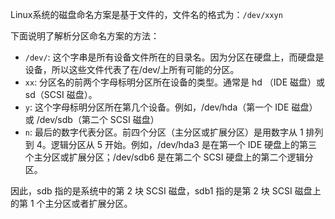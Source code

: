 Linux系统的磁盘命名方案是基于文件的，文件名的格式为：`/dev/xxyn`

下面说明了解析分区命名方案的方法：
* `/dev/`: 这个字串是所有设备文件所在的目录名。因为分区在硬盘上，而硬盘是设备，所以这些文件代表了在/dev/上所有可能的分区。
* `xx`: 分区名的前两个字母标明分区所在设备的类型。通常是 hd （IDE 磁盘）或 sd（SCSI 磁盘）。
* `y`: 这个字母标明分区所在第几个设备。例如，/dev/hda（第一个 IDE 磁盘）或 /dev/sdb（第二个 SCSI 磁盘）
* `n`: 最后的数字代表分区。前四个分区（主分区或扩展分区）是用数字从 1 排列到 4。逻辑分区从 5 开始。例如，/dev/hda3 是在第一个 IDE 硬盘上的第三个主分区或扩展分区；/dev/sdb6 是在第二个 SCSI 硬盘上的第二个逻辑分区。

因此，sdb 指的是系统中的第 2 块 SCSI 磁盘，sdb1 指的是第 2 块 SCSI 磁盘上的第 1 个主分区或者扩展分区。